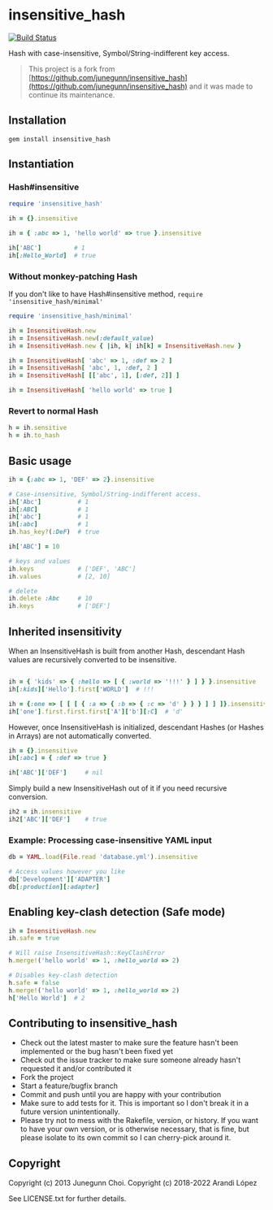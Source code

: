 # insensitive_hash

[![Build Status](https://travis-ci.org/BoxFactura/insensitive_hash.svg?branch=master)](https://travis-ci.org/BoxFactura/insensitive_hash)

Hash with case-insensitive, Symbol/String-indifferent key access.

> This project is a fork from [https://github.com/junegunn/insensitive_hash](https://github.com/junegunn/insensitive_hash) and it was made to continue its maintenance.

## Installation

```
gem install insensitive_hash
```

## Instantiation

### Hash#insensitive

```ruby
require 'insensitive_hash'

ih = {}.insensitive

ih = { :abc => 1, 'hello world' => true }.insensitive

ih['ABC']         # 1
ih[:Hello_World]  # true
```

### Without monkey-patching Hash

If you don't like to have Hash#insensitive method, `require 'insensitive_hash/minimal'`

```ruby
require 'insensitive_hash/minimal'

ih = InsensitiveHash.new
ih = InsensitiveHash.new(:default_value)
ih = InsensitiveHash.new { |ih, k| ih[k] = InsensitiveHash.new }

ih = InsensitiveHash[ 'abc' => 1, :def => 2 ]
ih = InsensitiveHash[ 'abc', 1, :def, 2 ]
ih = InsensitiveHash[ [['abc', 1], [:def, 2]] ]

ih = InsensitiveHash[ 'hello world' => true ]
```

### Revert to normal Hash

```ruby
h = ih.sensitive
h = ih.to_hash
```

## Basic usage

```ruby
ih = {:abc => 1, 'DEF' => 2}.insensitive

# Case-insensitive, Symbol/String-indifferent access.
ih['Abc']          # 1
ih[:ABC]           # 1
ih['abc']          # 1
ih[:abc]           # 1
ih.has_key?(:DeF)  # true

ih['ABC'] = 10

# keys and values
ih.keys            # ['DEF', 'ABC']
ih.values          # [2, 10]

# delete
ih.delete :Abc     # 10
ih.keys            # ['DEF']
```

## Inherited insensitivity

When an InsensitiveHash is built from another Hash,
descendant Hash values are recursively converted to be insensitive.

```ruby

ih = { 'kids' => { :hello => [ { :world => '!!!' } ] } }.insensitive
ih[:kids]['Hello'].first['WORLD']  # !!!

ih = {:one => [ [ [ { :a => { :b => { :c => 'd' } } } ] ] ]}.insensitive
ih['one'].first.first.first['A']['b'][:C]  # 'd'
```

However, once InsensitiveHash is initialized,
descendant Hashes (or Hashes in Arrays) are not automatically converted.

```ruby
ih = {}.insensitive
ih[:abc] = { :def => true }

ih['ABC']['DEF']     # nil
```

Simply build a new InsensitiveHash out of it if you need recursive conversion.

```ruby
ih2 = ih.insensitive
ih2['ABC']['DEF']    # true
```

### Example: Processing case-insensitive YAML input

```ruby
db = YAML.load(File.read 'database.yml').insensitive

# Access values however you like
db['Development']['ADAPTER']
db[:production][:adapter]
```

## Enabling key-clash detection (Safe mode)

```ruby
ih = InsensitiveHash.new
ih.safe = true

# Will raise InsensitiveHash::KeyClashError
h.merge!('hello world' => 1, :hello_world => 2)

# Disables key-clash detection
h.safe = false
h.merge!('hello world' => 1, :hello_world => 2)
h['Hello World']  # 2
```

## Contributing to insensitive_hash

- Check out the latest master to make sure the feature hasn't been implemented or the bug hasn't been fixed yet
- Check out the issue tracker to make sure someone already hasn't requested it and/or contributed it
- Fork the project
- Start a feature/bugfix branch
- Commit and push until you are happy with your contribution
- Make sure to add tests for it. This is important so I don't break it in a future version unintentionally.
- Please try not to mess with the Rakefile, version, or history. If you want to have your own version, or is otherwise necessary, that is fine, but please isolate to its own commit so I can cherry-pick around it.

## Copyright

Copyright (c) 2013 Junegunn Choi.
Copyright (c) 2018-2022 Arandi López

See LICENSE.txt for further details.
